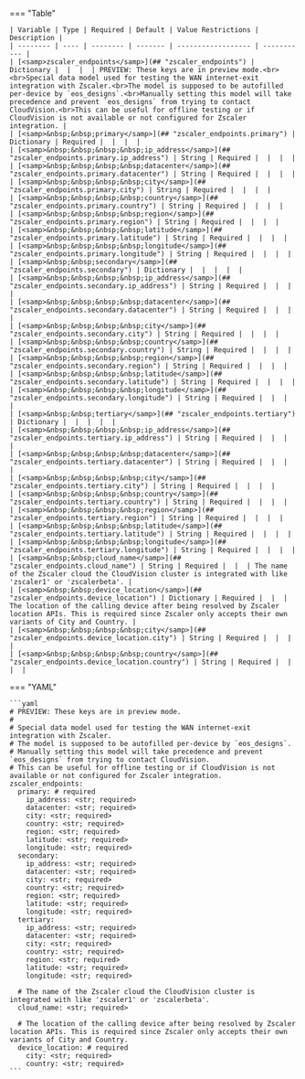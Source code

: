 <!--
  ~ Copyright (c) 2024 Arista Networks, Inc.
  ~ Use of this source code is governed by the Apache License 2.0
  ~ that can be found in the LICENSE file.
  -->
=== "Table"

    | Variable | Type | Required | Default | Value Restrictions | Description |
    | -------- | ---- | -------- | ------- | ------------------ | ----------- |
    | [<samp>zscaler_endpoints</samp>](## "zscaler_endpoints") | Dictionary |  |  |  | PREVIEW: These keys are in preview mode.<br><br>Special data model used for testing the WAN internet-exit integration with Zscaler.<br>The model is supposed to be autofilled per-device by `eos_designs`.<br>Manually setting this model will take precedence and prevent `eos_designs` from trying to contact CloudVision.<br>This can be useful for offline testing or if CloudVision is not available or not configured for Zscaler integration. |
    | [<samp>&nbsp;&nbsp;primary</samp>](## "zscaler_endpoints.primary") | Dictionary | Required |  |  |  |
    | [<samp>&nbsp;&nbsp;&nbsp;&nbsp;ip_address</samp>](## "zscaler_endpoints.primary.ip_address") | String | Required |  |  |  |
    | [<samp>&nbsp;&nbsp;&nbsp;&nbsp;datacenter</samp>](## "zscaler_endpoints.primary.datacenter") | String | Required |  |  |  |
    | [<samp>&nbsp;&nbsp;&nbsp;&nbsp;city</samp>](## "zscaler_endpoints.primary.city") | String | Required |  |  |  |
    | [<samp>&nbsp;&nbsp;&nbsp;&nbsp;country</samp>](## "zscaler_endpoints.primary.country") | String | Required |  |  |  |
    | [<samp>&nbsp;&nbsp;&nbsp;&nbsp;region</samp>](## "zscaler_endpoints.primary.region") | String | Required |  |  |  |
    | [<samp>&nbsp;&nbsp;&nbsp;&nbsp;latitude</samp>](## "zscaler_endpoints.primary.latitude") | String | Required |  |  |  |
    | [<samp>&nbsp;&nbsp;&nbsp;&nbsp;longitude</samp>](## "zscaler_endpoints.primary.longitude") | String | Required |  |  |  |
    | [<samp>&nbsp;&nbsp;secondary</samp>](## "zscaler_endpoints.secondary") | Dictionary |  |  |  |  |
    | [<samp>&nbsp;&nbsp;&nbsp;&nbsp;ip_address</samp>](## "zscaler_endpoints.secondary.ip_address") | String | Required |  |  |  |
    | [<samp>&nbsp;&nbsp;&nbsp;&nbsp;datacenter</samp>](## "zscaler_endpoints.secondary.datacenter") | String | Required |  |  |  |
    | [<samp>&nbsp;&nbsp;&nbsp;&nbsp;city</samp>](## "zscaler_endpoints.secondary.city") | String | Required |  |  |  |
    | [<samp>&nbsp;&nbsp;&nbsp;&nbsp;country</samp>](## "zscaler_endpoints.secondary.country") | String | Required |  |  |  |
    | [<samp>&nbsp;&nbsp;&nbsp;&nbsp;region</samp>](## "zscaler_endpoints.secondary.region") | String | Required |  |  |  |
    | [<samp>&nbsp;&nbsp;&nbsp;&nbsp;latitude</samp>](## "zscaler_endpoints.secondary.latitude") | String | Required |  |  |  |
    | [<samp>&nbsp;&nbsp;&nbsp;&nbsp;longitude</samp>](## "zscaler_endpoints.secondary.longitude") | String | Required |  |  |  |
    | [<samp>&nbsp;&nbsp;tertiary</samp>](## "zscaler_endpoints.tertiary") | Dictionary |  |  |  |  |
    | [<samp>&nbsp;&nbsp;&nbsp;&nbsp;ip_address</samp>](## "zscaler_endpoints.tertiary.ip_address") | String | Required |  |  |  |
    | [<samp>&nbsp;&nbsp;&nbsp;&nbsp;datacenter</samp>](## "zscaler_endpoints.tertiary.datacenter") | String | Required |  |  |  |
    | [<samp>&nbsp;&nbsp;&nbsp;&nbsp;city</samp>](## "zscaler_endpoints.tertiary.city") | String | Required |  |  |  |
    | [<samp>&nbsp;&nbsp;&nbsp;&nbsp;country</samp>](## "zscaler_endpoints.tertiary.country") | String | Required |  |  |  |
    | [<samp>&nbsp;&nbsp;&nbsp;&nbsp;region</samp>](## "zscaler_endpoints.tertiary.region") | String | Required |  |  |  |
    | [<samp>&nbsp;&nbsp;&nbsp;&nbsp;latitude</samp>](## "zscaler_endpoints.tertiary.latitude") | String | Required |  |  |  |
    | [<samp>&nbsp;&nbsp;&nbsp;&nbsp;longitude</samp>](## "zscaler_endpoints.tertiary.longitude") | String | Required |  |  |  |
    | [<samp>&nbsp;&nbsp;cloud_name</samp>](## "zscaler_endpoints.cloud_name") | String | Required |  |  | The name of the Zscaler cloud the CloudVision cluster is integrated with like 'zscaler1' or 'zscalerbeta'. |
    | [<samp>&nbsp;&nbsp;device_location</samp>](## "zscaler_endpoints.device_location") | Dictionary | Required |  |  | The location of the calling device after being resolved by Zscaler location APIs. This is required since Zscaler only accepts their own variants of City and Country. |
    | [<samp>&nbsp;&nbsp;&nbsp;&nbsp;city</samp>](## "zscaler_endpoints.device_location.city") | String | Required |  |  |  |
    | [<samp>&nbsp;&nbsp;&nbsp;&nbsp;country</samp>](## "zscaler_endpoints.device_location.country") | String | Required |  |  |  |

=== "YAML"

    ```yaml
    # PREVIEW: These keys are in preview mode.
    #
    # Special data model used for testing the WAN internet-exit integration with Zscaler.
    # The model is supposed to be autofilled per-device by `eos_designs`.
    # Manually setting this model will take precedence and prevent `eos_designs` from trying to contact CloudVision.
    # This can be useful for offline testing or if CloudVision is not available or not configured for Zscaler integration.
    zscaler_endpoints:
      primary: # required
        ip_address: <str; required>
        datacenter: <str; required>
        city: <str; required>
        country: <str; required>
        region: <str; required>
        latitude: <str; required>
        longitude: <str; required>
      secondary:
        ip_address: <str; required>
        datacenter: <str; required>
        city: <str; required>
        country: <str; required>
        region: <str; required>
        latitude: <str; required>
        longitude: <str; required>
      tertiary:
        ip_address: <str; required>
        datacenter: <str; required>
        city: <str; required>
        country: <str; required>
        region: <str; required>
        latitude: <str; required>
        longitude: <str; required>

      # The name of the Zscaler cloud the CloudVision cluster is integrated with like 'zscaler1' or 'zscalerbeta'.
      cloud_name: <str; required>

      # The location of the calling device after being resolved by Zscaler location APIs. This is required since Zscaler only accepts their own variants of City and Country.
      device_location: # required
        city: <str; required>
        country: <str; required>
    ```
